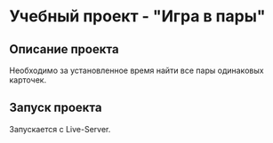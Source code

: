 # Учебный проект - "Игра в пары"

## Описание проекта
Необходимо за установленное время найти все пары одинаковых карточек.

## Запуск проекта
Запускается с Live-Server.

